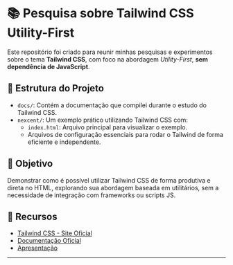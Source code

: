 # 📚 Pesquisa sobre Tailwind CSS Utility-First

Este repositório foi criado para reunir minhas pesquisas e experimentos sobre o tema **Tailwind CSS**, com foco na abordagem *Utility-First*, **sem dependência de JavaScript**.

## 📂 Estrutura do Projeto

- `docs/`: Contém a documentação que compilei durante o estudo do Tailwind CSS.
- `nexcent/`: Um exemplo prático utilizando Tailwind CSS com:
  - `index.html`: Arquivo principal para visualizar o exemplo.
  - Arquivos de configuração essenciais para rodar o Tailwind de forma eficiente e independente.

## 🚀 Objetivo

Demonstrar como é possível utilizar Tailwind CSS de forma produtiva e direta no HTML, explorando sua abordagem baseada em utilitários, sem a necessidade de integração com frameworks ou scripts JS.

## 🔗 Recursos

- [Tailwind CSS - Site Oficial](https://tailwindcss.com/)
- [Documentação Oficial](https://tailwindcss.com/docs)
- [Apresentação](https://www.canva.com/design/DAGuYKg6vNY/I8u1YlWjisPk4OGMFn8xxQ/edit?utm_content=DAGuYKg6vNY&utm_campaign=designshare&utm_medium=link2&utm_source=sharebutton)

---
